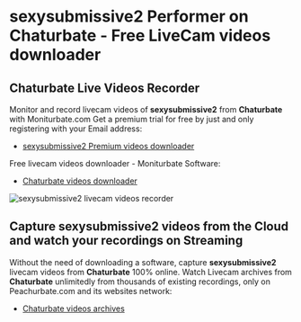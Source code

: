 # sexysubmissive2 Performer on Chaturbate - Free LiveCam videos downloader

## Chaturbate Live Videos Recorder

Monitor and record livecam videos of **sexysubmissive2** from **Chaturbate** with Moniturbate.com
Get a premium trial for free by just and only registering with your Email address:
* [sexysubmissive2 Premium videos downloader](https://moniturbate.com/request-demo-licence-key.html)

Free livecam videos downloader - Moniturbate Software:
* [Chaturbate videos downloader](https://moniturbate.com/moniturbate-download-software.html)

![sexysubmissive2 livecam videos recorder](https://peachurnet.com/templates/moniturbate-software.png)


## Capture sexysubmissive2 videos from the Cloud and watch your recordings on Streaming

Without the need of downloading a software, capture **sexysubmissive2** livecam videos from **Chaturbate** 100% online.
Watch Livecam archives from **Chaturbate** unlimitedly from thousands of existing recordings, only on Peachurbate.com and its websites network:
* [Chaturbate videos archives](https://peachurnet.com/)